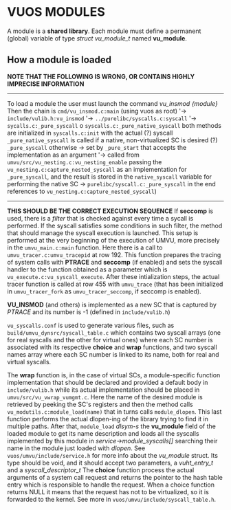 # VUOS MODULES

A module is a **shared library**.
Each module must define a permanent (global) variable of type *struct vu_module_t*  named **vu_module**.

## How a module is loaded

**NOTE THAT THE FOLLOWING IS WRONG, OR CONTAINS HIGHLY IMPRECISE INFORMATION**

---

To load a module the user must launch the command *vu_insmod {module}*
Then the chain is `cmd/vu_insmod.c:main` (using vuos as root)
			'-> `include/vulib.h:vu_insmod`
				'-> `../purelibc/syscalls.c:syscall`
					'-> `sycalls.c:_pure_syscall` o `syscalls.c:_pure_native_syscall`
both methods are initialized in `syscalls.c:init` with the actual (?) syscall
`_pure_native_syscall` is called if a native, non-virtualized SC is desired (?)
`_pure_syscall` otherwise -> set by `_pure_start` that accepts the implementation as an argument
					'-> called from `umvu/src/vu_nesting.c:vu_nesting_enable`
						passing the `vu_nesting.c:capture_nested_syscall` as
						an implementation for `_pure_syscall`, and the result is
						stored in the `native_syscall` variable for performing
						the native SC
	-> `purelibc/syscall.c:_pure_syscall` in the end references to `vu_nesting.c:capture_nested_syscall`)

---

**THIS SHOULD BE THE CORRECT EXECUTION SEQUENCE**
If **seccomp** is used, there is a _filter_ that is checked against every time a sycall is performed.
If the syscall satisfies some conditions in such filter, the method that should manage the syscall execution
is launched.
This setup is performed at the very beginning of the execution of UMVU, more precisely in the
`umvu_main.c:main` function. Here there is a call to `umvu_tracer.c:umvu_tracepid` at row 192.
This function prepares the tracing of system calls with **PTRACE** and **seccomp** (if enabled) and sets the
syscall handler to the function obtained as a parameter which is `vu_execute.c:vu_syscall_execute`.
After these intialization steps, the actual tracer function is called at row 455 with `umvu_trace` (that has
been initialized in `umvu_tracer_fork` as `umvu_tracer_seccomp`, if seccomp is enabled).

**VU_INSMOD** (and others) is implemented as a new SC that is captured by _PTRACE_  and its number is -1
	(defined in `include/vulib.h`)

`vu_syscalls.conf` is used to generate various files, such as `build/umvu_dynsrc/syscall_table.c` which
contains two syscall arrays (one for real syscalls and the other for virtual ones) where each SC number is
associated with its respective **choice** and **wrap** functions, and two syscall names array where each SC
number is linked to its name, both for real and virtual syscalls.

The **wrap** function is, in the case of virtual SCs, a module-specific function implementation that should
be declared and provided a default body in `include/vulib.h` while its actual implementation should be placed
in `umvu/src/vu_vwrap_vumgmt.c`.
Here the name of the desired module is retrieved by peeking the SC's registers and then the method calls
`vu_modutils.c:module_load(name)` that in turns calls `module_dlopen`. This last function performs the
actual dlopen-ing of the library trying to find it in multiple paths.
After that, `module_load` *dlsym-s* the **vu_module** field of the loaded module to get its name description
and loads all the syscalls implemented by this module in _service->module_syscalls[]_ searching their name 
in the module just loaded with _dlopen_. See `vuos/umvu/include/service.h` for more info about the
_vu_module_ struct.
Its type should be void, and it should accept two parameters, a *vuht_entry_t* and a *syscall_descriptor_t*
The **choice** function process the actual arguments of a system call request and returns the pointer to the
hash table entry which is responsible to handle the request. When a choice function returns NULL it means
that the request has not to be virtualized, so it is forwarded to the kernel.
See more in `vuos/umvu/include/syscall_table.h`.


